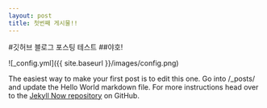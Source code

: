 ```yaml
---
layout: post
title: 첫번째 게시물!!
---
```

#깃허브 블로그 포스팅 테스트
##야호!

![_config.yml]({{ site.baseurl }}/images/config.png)

The easiest way to make your first post is to edit this one. Go into /_posts/ and update the Hello World markdown file. For more instructions head over to the [Jekyll Now repository](https://github.com/barryclark/jekyll-now) on GitHub.
